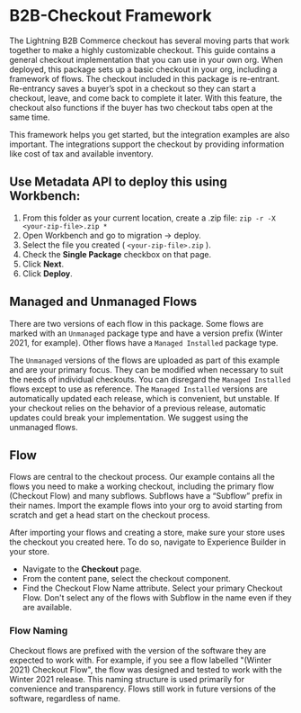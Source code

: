 # B2B-Checkout Framework
The Lightning B2B Commerce checkout has several moving parts that work together to make a highly customizable checkout. This guide contains a general checkout implementation that you can use in your own org. When deployed, this package sets up a basic checkout in your org, including a framework of flows. The checkout included in this package is re-entrant. Re-entrancy saves a buyer’s spot in a checkout so they can start a checkout, leave, and come back to complete it later. With this feature, the checkout also functions if the buyer has two checkout tabs open at the same time.

This framework helps you get started, but the integration examples are also important.  The integrations support the checkout by providing information like cost of tax and available inventory.

## Use Metadata API to deploy this using Workbench:
 1. From this folder as your current location, create a .zip file: 
	```zip -r -X <your-zip-file>.zip *```
 2. Open Workbench and go to migration -> deploy.
 3. Select the file you created ( ```<your-zip-file>.zip``` ).
 4. Check the **Single Package** checkbox on that page.
 5. Click **Next**.
 6. Click **Deploy**.

## Managed and Unmanaged Flows

There are two versions of each flow in this package. Some flows are marked with an `Unmanaged` package type and have a version prefix (Winter 2021, for example). Other flows have a `Managed Installed` package type.

The `Unmanaged` versions of the flows are uploaded as part of this example and are your primary focus. They can be modified when necessary to suit the needs of individual checkouts. You can disregard the `Managed Installed `flows except to use as reference. The `Managed Installed` versions are automatically updated each release, which is convenient, but unstable. If your checkout relies on the behavior of a previous release, automatic updates could break your implementation. We suggest using the unmanaged flows.

## Flow

Flows are central to the checkout process. Our example contains all the flows you need to make a working checkout, including the primary flow (Checkout Flow) and many subflows. Subflows have a “Subflow” prefix in their names. Import the example flows into your org to avoid starting from scratch and get a head start on the checkout process.

After importing your flows and creating a store, make sure your store uses the checkout you created here. To do so, navigate to Experience Builder in your store.

- Navigate to the **Checkout** page.
- From the content pane, select the checkout component.
- Find the Checkout Flow Name attribute. Select your primary Checkout Flow. Don't select any of the flows with Subflow in the name even if they are available.


### Flow Naming

Checkout flows are prefixed with the version of the software they are expected to work with. For example, if you see a flow labelled "(Winter 2021) Checkout Flow", the flow was designed and tested to work with the Winter 2021 release. This naming structure is used primarily for convenience and transparency. Flows still work in future versions of the software, regardless of name.
